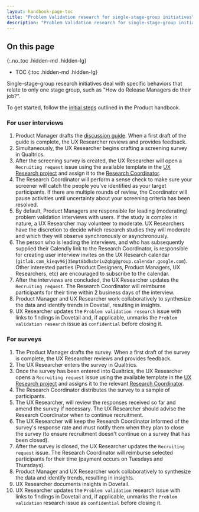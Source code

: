 ```yaml
---
layout: handbook-page-toc
title: "Problem Validation research for single-stage-group initiatives"
description: "Problem Validation research for single-stage-group initiatives usually focuses on specific behaviors relating to one stage group, such as: How do Release Managers do their job?"
---
```


## On this page
{:.no_toc .hidden-md .hidden-lg}

- TOC
{:toc .hidden-md .hidden-lg}

Single-stage-group research initiatives deal with specific behaviors that relate to only one stage group, such as "How do Release Managers do their job?".

To get started, follow the [initial steps](/handbook/product-development-flow/#validation-phase-2-problem-validation) outlined in the Product handbook.

### For user interviews
1. Product Manager drafts the [discussion guide](/handbook/product/ux/ux-research/discussion-guide-user-interviews/). When a first draft of the guide is complete, the UX Researcher reviews and provides feedback.
1. Simultaneously, the UX Researcher begins crafting a screening survey in Qualtrics.
1. After the screening survey is created, the UX Researcher will open a `Recruiting request` issue using the available template in the [UX Research project](https://gitlab.com/gitlab-org/ux-research/) and assign it to the [Research Coordinator](/handbook/product/ux/ux-research-coordination/).
1. The Research Coordinator will perform a sense check to make sure your screener will catch the people you’ve identified as your target participants. If there are multiple rounds of review, the Coordinator will pause activities until uncertainty about your screening criteria has been resolved.
1. By default, Product Managers are responsible for leading (moderating) problem validation interviews with users. If the study is complex in nature, a UX Researcher may volunteer to moderate. UX Researchers have the discretion to decide which research studies they will moderate and which they will observe synchronously or asynchronously.
1. The person who is leading the interviews, and who has subsequently supplied their Calendly link to the Research Coordinator, is responsible for creating user interview invites on the UX Research calendar (`gitlab.com_kieqv96j35mpt8bdkcbriu2qbg@group.calendar.google.com`). Other interested parties (Product Designers, Product Managers, UX Researchers, etc) are encouraged to subscribe to the calendar.
1. After the interviews are concluded, the UX Researcher updates the `Recruiting request`. The Research Coordinator will reimburse participants for their time within 2 business days of the interview.
1. Product Manager and UX Researcher work collaboratively to synthesize the data and identify trends in Dovetail, resulting in insights.
1. UX Researcher updates the `Problem validation research` issue with links to findings in Dovetail and, if applicable, unmarks the `Problem validation research` issue as `confidential` before closing it.

### For surveys
1. The Product Manager drafts the survey. When a first draft of the survey is complete, the UX Researcher reviews and provides feedback.
1. The UX Researcher enters the survey in Qualtrics.
1. Once the survey has been entered into Qualtrics, the UX Researcher opens a `Recruiting request` issue using the available template in the [UX Research project](https://gitlab.com/gitlab-org/ux-research/) and assigns it to the relevant [Research Coordinator](/handbook/product/ux/ux-research-coordination/).
1. The Research Coordinator distributes the survey to a sample of participants.
1. The UX Researcher, will review the responses received so far and amend the survey if necessary. The UX Researcher should advise the Research Coordinator when to continue recruitment.
1. The UX Researcher will keep the Research Coordinator informed of the survey's response rate and must notify them when they plan to close the survey (to ensure recruitment doesn't continue on a survey that has been closed).
1. After the survey is closed, the UX Researcher updates the `Recruiting request` issue. The Research Coordinator will reimburse selected participants for their time (payment occurs on Tuesdays and Thursdays).
1. Product Manager and UX Researcher work collaboratively to synthesize the data and identify trends, resulting in insights.
1. UX Researcher documents insights in Dovetail.
1. UX Researcher updates the `Problem validation` research issue with links to findings in Dovetail and, if applicable, unmarks the `Problem validation` research issue as `confidential` before closing it.
